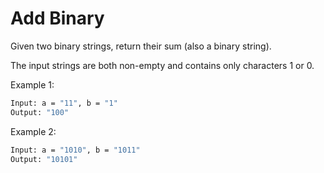 # Add Binary

Given two binary strings, return their sum (also a binary string).

The input strings are both non-empty and contains only characters 1 or 0.

Example 1:

```bash
Input: a = "11", b = "1"
Output: "100"
```

Example 2:

```bash
Input: a = "1010", b = "1011"
Output: "10101"
```